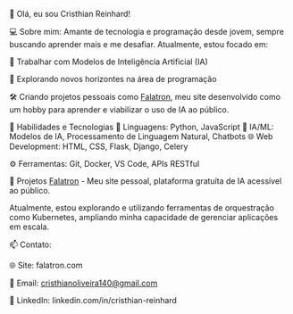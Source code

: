 👋 Olá, eu sou Cristhian Reinhard!

💻 Sobre mim:
Amante de tecnologia e programação desde jovem, sempre buscando aprender mais e me desafiar. Atualmente, estou focado em:

🌟 Trabalhar com Modelos de Inteligência Artificial (IA)

🚀 Explorando novos horizontes na área de programação

🛠️ Criando projetos pessoais como [Falatron](falatron.com), meu site desenvolvido como um hobby para aprender e viabilizar o uso de IA ao público.

🧠 Habilidades e Tecnologias
🐍 Linguagens: Python, JavaScript
🤖 IA/ML: Modelos de IA, Processamento de Linguagem Natural, Chatbots
🌐 Web Development: HTML, CSS, Flask, Django, Celery

⚙️ Ferramentas: Git, Docker, VS Code, APIs RESTful

🎯 Projetos
[Falatron](falatron.com) - Meu site pessoal, plataforma gratuíta de IA acessível ao público.


Atualmente, estou explorando e utilizando ferramentas de orquestração como Kubernetes, ampliando minha capacidade de gerenciar aplicações em escala.


📫 Contato:

🌐 Site: falatron.com

📧 Email: cristhianoliveira140@gmail.com

💼 LinkedIn: linkedin.com/in/cristhian-reinhard
